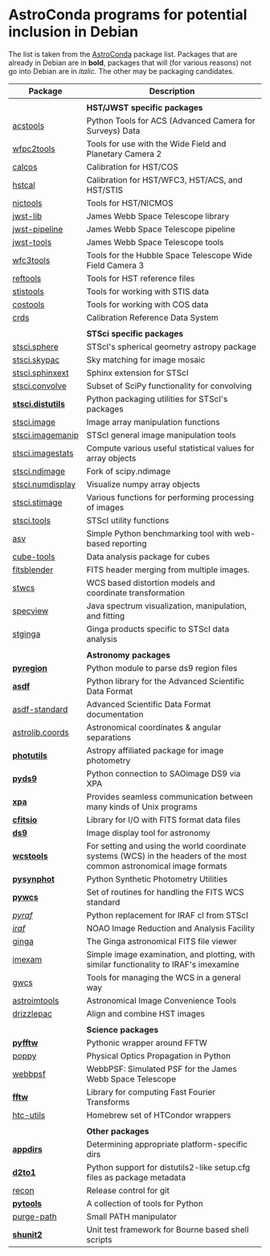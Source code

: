 AstroConda programs for potential inclusion in Debian
===================================================


The list is taken from the
[AstroConda](http://astroconda.github.io)
package list. Packages that are already in Debian are in **bold**, packages
that will (for various reasons) not go into Debian are in *italic*. The other
may be packaging candidates.


| Package              | Description |
| -------------------- | ----------- |
| | |
| | **HST/JWST specific packages** |
| [acstools](http://acstools.readthedocs.io/) | Python Tools for ACS (Advanced Camera for Surveys) Data |
| [wfpc2tools](http://www.stsci.edu/resources/software_hardware/stsci_python) | Tools for use with the Wide Field and Planetary Camera 2 |
| [calcos](https://github.com/spacetelescope/calcos) | Calibration for HST/COS |
| [hstcal](https://github.com/spacetelescope/hstcal) | Calibration for HST/WFC3, HST/ACS, and HST/STIS |
| [nictools](https://github.com/spacetelescope/nictools) | Tools for HST/NICMOS |
| [jwst-lib](ssh://git@bitbucket.org/stsci_ssb/jwst.git) | James Webb Space Telescope library |
| [jwst-pipeline](http://ssb.stsci.edu/doc/jwst_dev/jwst_pipeline.pipeline.doc.user_guide.doc/html/index.html) | James Webb Space Telescope pipeline |
| [jwst-tools](ssh://git@bitbucket.org/stsci_ssb/jwst.git) | James Webb Space Telescope tools |
| [wfc3tools](http://ssb.stsci.edu/doc/stsci_python_2.15.1/wfc3tools.doc/html/index.html) | Tools for the Hubble Space Telescope Wide Field Camera 3 |
| [reftools](http://www.stsci.edu/institute/software_hardware/pyraf/stsci_python) | Tools for HST reference files |
| [stistools](http://www.stsci.edu/institute/software_hardware/pyraf/stsci_python) | Tools for working with STIS data |
| [costools](http://www.stsci.edu/institute/software_hardware) | Tools for working with COS data |
| [crds](http://www.stsci.edu/hst/observatory/crds/) | Calibration Reference Data System |
| | |
| | **STSci specific packages** |
| [stsci.sphere](http://ssb.stsci.edu/doc/stsci_python_x/stsci.sphere.doc/html/user.html) | STScI's spherical geometry astropy package |
| [stsci.skypac](https://github.com/spacetelescope/stsci.skypac) | Sky matching for image mosaic |
| [stsci.sphinxext](https://github.com/spacetelescope/stsci.sphinxext) | Sphinx extension for STScI |
| [stsci.convolve](https://github.com/spacetelescope/stsci.convolve) | Subset of SciPy functionality for convolving |
| [**stsci.distutils**](https://packages.debian.org/sid/python-stsci.distutils) | Python packaging utilities for STScI's packages |
| [stsci.image](https://github.com/spacetelescope/stsci.image) | Image array manipulation functions |
| [stsci.imagemanip](https://github.com/spacetelescope/stsci.imagemanip) | STScI general image manipulation tools |
| [stsci.imagestats](https://github.com/spacetelescope/stsci.imagestats) | Compute various useful statistical values for array objects |
| [stsci.ndimage](https://github.com/spacetelescope/stsci.ndimage) | Fork of scipy.ndimage |
| [stsci.numdisplay](http://stsdas.stsci.edu/numdisplay) | Visualize numpy array objects |
| [stsci.stimage](https://github.com/spacetelescope/stsci.stimage) | Various functions for performing processing of images |
| [stsci.tools](https://github.com/spacetelescope/stsci.tools) | STScI utility functions |
| [asv](http://asv.readthedocs.io/) | Simple Python benchmarking tool with web-based reporting |
| [cube-tools](https://github.com/spacetelescope/cube-tools) | Data analysis package for cubes |
| [fitsblender](http://ssb.stsci.edu/doc/stsci_python_dev/fitsblender.doc/html/index.html) | FITS header merging from multiple images. |
| [stwcs](https://github.com/spacetelescope/stwcs) | WCS based distortion models and coordinate transformation |
| [specview](https://github.com/spacetelescope/specview) | Java spectrum visualization, manipulation, and fitting |
| [stginga](https://github.com/spacetelescope/stginga) | Ginga products specific to STScI data analysis |
| | |
| | **Astronomy packages** |
| [**pyregion**](https://packages.debian.org/sid/python-pyregion) | Python module to parse ds9 region files |
| [**asdf**](https://packages.debian.org/sid/python-asdf) | Python library for the Advanced Scientific Data Format |
| [asdf-standard](http://asdf-standard.readthedocs.io/) | Advanced Scientific Data Format documentation |
| [astrolib.coords](http://ssb.stsci.edu/doc/stsci_python_dev/astrolib.coords.doc/html/index.html) | Astronomical coordinates & angular separations |
| [**photutils**](https://packages.debian.org/sid/python-photutils) | Astropy affiliated package for image photometry |
| [**pyds9**](https://packages.debian.org/sid/python-pyds9) | Python connection to SAOimage DS9 via XPA |
| [**xpa**](https://packages.debian.org/sid/libxpa-dev) | Provides seamless communication between many kinds of Unix programs |
| [**cfitsio**](https://packages.debian.org/sid/libcfitsio-dev) | Library for I/O with FITS format data files |
| [**ds9**](https://packages.debian.org/sid/saods9) | Image display tool for astronomy |
| [**wcstools**](https://packages.debian.org/sid/wcstools) | For setting and using the world coordinate systems (WCS) in the headers of the most common astronomical image formats |
| [**pysynphot**](https://packages.debian.org/sid/python-pysynphot) | Python Synthetic Photometry Utilities |
| [**pywcs**](https://packages.debian.org/sid/python-pywcs) | Set of routines for handling the FITS WCS standard |
| [*pyraf*](https://github.com/spacetelescope/pyraf) | Python replacement for IRAF cl from STScI |
| [*iraf*](http://iraf.noao.edu) | NOAO Image Reduction and Analysis Facility |
| [ginga](https://github.com/ejeschke/ginga) | The Ginga astronomical FITS file viewer |
| [imexam](http://imexam.readthedocs.io) | Simple image examination, and plotting, with similar functionality to IRAF's imexamine |
| [gwcs](http://gwcs.readthedocs.io/) | Tools for managing the WCS in a general way |
| [astroimtools](http://astroimtools.readthedocs.io) | Astronomical Image Convenience Tools |
| [drizzlepac](http://drizzlepac.stsci.edu/) | Align and combine HST images |
| | |
| | **Science packages** |
| [**pyfftw**](https://packages.debian.org/sid/python-pyfftw) | Pythonic wrapper around FFTW |
| [poppy](https://github.com/mperrin/poppy) | Physical Optics Propagation in Python |
| [webbpsf](http://www.stsci.edu/jwst/software/webbpsf/) | WebbPSF: Simulated PSF for the James Webb Space Telescope |
| [**fftw**](https://packages.debian.org/sid/libfftw3-dev) | Library for computing Fast Fourier Transforms |
| [htc-utils](http://bitbucket.org/jhunkeler/htc_utils) | Homebrew set of HTCondor wrappers |
| | |
| | **Other packages** |
| [**appdirs**](https://packages.debian.org/sid/python-appdirs) | Determining appropriate platform-specific dirs |
| [**d2to1**](https://packages.debian.org/sid/python-d2to1) | Python support for distutils2-like setup.cfg files as package metadata |
| [recon](http://github.com/jhunkeler/recon) | Release control for git |
| [**pytools**](https://packages.debian.org/sid/python-pytools) | A collection of tools for Python |
| [purge-path](http://bitbucket.org/jhunkeler/purge_path) | Small PATH manipulator |
| [**shunit2**](https://packages.debian.org/sid/shunit2) | Unit test framework for Bourne based shell scripts |
